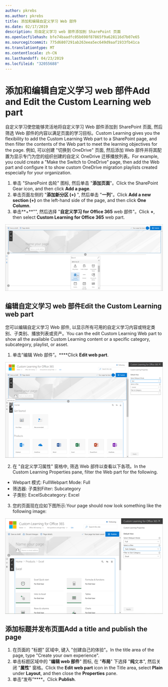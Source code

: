 ```yaml
---
author: pkrebs
ms.author: pkrebs
title: 添加和编辑自定义学习 Web 部件
ms.date: 02/17/2019
description: 将自定义学习 web 部件添加到 SharePoint 页面
ms.openlocfilehash: bfe74baadfc05b698f87865f9a628116d7b07e65
ms.sourcegitcommit: 775d6807291ab263eea5ec649d9aaf1933fb41ca
ms.translationtype: MT
ms.contentlocale: zh-CN
ms.lasthandoff: 04/23/2019
ms.locfileid: "32055688"
---
```

# <a name="add-and-edit-the-custom-learning-web-part"></a><span data-ttu-id="b9070-103">添加和编辑自定义学习 web 部件</span><span class="sxs-lookup"><span data-stu-id="b9070-103">Add and Edit the Custom Learning web part</span></span>

<span data-ttu-id="b9070-104">自定义学习使您能够灵活地将自定义学习 Web 部件添加到 SharePoint 页面, 然后筛选 Web 部件的内容以满足页面的学习目标。</span><span class="sxs-lookup"><span data-stu-id="b9070-104">Custom Learning gives you the flexibility to add the Custom Learning Web part to a SharePoint page, and then filter the contents of the Web part to meet the learning objectives for the page.</span></span> <span data-ttu-id="b9070-105">例如, 可以创建 "切换到 OneDrive" 页面, 然后添加 Web 部件并将其配置为显示专门为您的组织创建的自定义 OneDrive 迁移播放列表。</span><span class="sxs-lookup"><span data-stu-id="b9070-105">For example, you could create a "Make the Switch to OneDrive" page, then add the Web part and configure it to show custom OneDrive migration playlists created especially for your organization.</span></span>

1.  <span data-ttu-id="b9070-106">单击 "SharePoint 齿轮" 图标, 然后单击 "**添加页面**"。</span><span class="sxs-lookup"><span data-stu-id="b9070-106">Click the SharePoint Gear icon, and then click **Add a page**.</span></span>
2.  <span data-ttu-id="b9070-107">单击页面左侧的 "**添加新分区 (+)** ", 然后单击 "**一列**"。</span><span class="sxs-lookup"><span data-stu-id="b9070-107">Click **Add a new section (+)** on the left-hand side of the page, and then click **One Column**.</span></span>
3.  <span data-ttu-id="b9070-108">单击**+**"", 然后选择 "**自定义学习 for Office 365** web 部件"。</span><span class="sxs-lookup"><span data-stu-id="b9070-108">Click **+**, then select **Custom Learning for Office 365** web part.</span></span> 

![cg-webpartadd](media/cg-webpartadd.png)

## <a name="edit-the-custom-learning-web-part"></a><span data-ttu-id="b9070-110">编辑自定义学习 web 部件</span><span class="sxs-lookup"><span data-stu-id="b9070-110">Edit the Custom Learning web part</span></span>
<span data-ttu-id="b9070-111">您可以编辑自定义学习 Web 部件, 以显示所有可用的自定义学习内容或特定类别、子类别、播放列表或资产。</span><span class="sxs-lookup"><span data-stu-id="b9070-111">You can the edit Custom Learning Web part to show all the available Custom Learning content or a specific category, subcategory, playlist, or asset.</span></span> 

1.  <span data-ttu-id="b9070-112">单击“编辑 Web 部件”。\*\*\*\*</span><span class="sxs-lookup"><span data-stu-id="b9070-112">Click **Edit web part**.</span></span>

![cg-webpartedit](media/cg-webpartedit.png)

2. <span data-ttu-id="b9070-114">在 "自定义学习属性" 窗格中, 筛选 Web 部件以查看以下各项。</span><span class="sxs-lookup"><span data-stu-id="b9070-114">In the Custom Learning Properties pane, filter the Web part for the following.</span></span> 

- <span data-ttu-id="b9070-115">Webpart 模式: Full</span><span class="sxs-lookup"><span data-stu-id="b9070-115">Webpart Mode: Full</span></span>
- <span data-ttu-id="b9070-116">筛选器: 子类别</span><span class="sxs-lookup"><span data-stu-id="b9070-116">Filter: Subcategory</span></span>
- <span data-ttu-id="b9070-117">子类别: Excel</span><span class="sxs-lookup"><span data-stu-id="b9070-117">Subcategory: Excel</span></span>

3. <span data-ttu-id="b9070-118">您的页面现在应如下图所示:</span><span class="sxs-lookup"><span data-stu-id="b9070-118">Your page should now look something like the following image:</span></span> 

![cg-webpartfilter](media/cg-webpartfilter.png)

## <a name="add-a-title-and-publish-the-page"></a><span data-ttu-id="b9070-120">添加标题并发布页面</span><span class="sxs-lookup"><span data-stu-id="b9070-120">Add a title and publish the page</span></span>
1. <span data-ttu-id="b9070-121">在页面的 "标题" 区域中, 键入 "创建自己的体验"。</span><span class="sxs-lookup"><span data-stu-id="b9070-121">In the title area of the page, type "Create your own experience".</span></span>
2. <span data-ttu-id="b9070-122">单击标题区域中的 "**编辑 web 部件**" 图标, 在 "**布局**" 下选择 "**纯**文本", 然后关闭 "**属性**" 窗格。</span><span class="sxs-lookup"><span data-stu-id="b9070-122">Click the **Edit web part** icon in the Title area, select **Plain** under **Layout**, and then close the **Properties** pane.</span></span>
3. <span data-ttu-id="b9070-123">单击“发布”\*\*\*\*。</span><span class="sxs-lookup"><span data-stu-id="b9070-123">Click **Publish**.</span></span>
